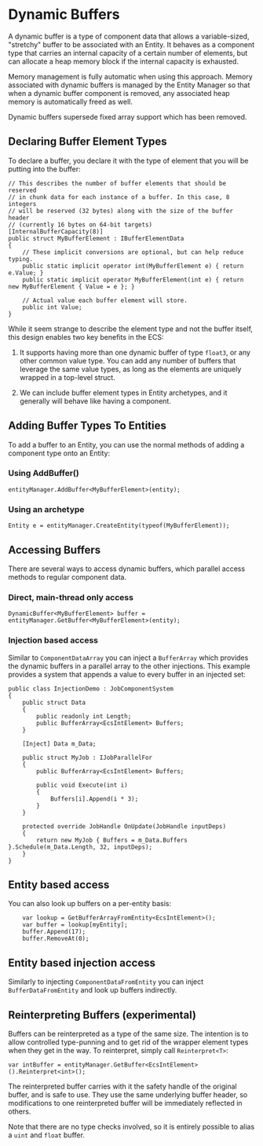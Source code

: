 # Dynamic Buffers

A dynamic buffer is a type of component data that allows a variable-sized, "stretchy"
buffer to be associated with an Entity. It behaves as a component type that
carries an internal capacity of a certain number of elements, but can allocate
a heap memory block if the internal capacity is exhausted.

Memory management is fully automatic when using this approach. Memory associated with
dynamic buffers is managed by the Entity Manager so that when a dynamic buffer
component is removed, any associated heap memory is automatically freed as well.

Dynamic buffers supersede fixed array support which has been removed.

## Declaring Buffer Element Types

To declare a buffer, you declare it with the type of element that you will be
putting into the buffer:

    // This describes the number of buffer elements that should be reserved
    // in chunk data for each instance of a buffer. In this case, 8 integers
    // will be reserved (32 bytes) along with the size of the buffer header
    // (currently 16 bytes on 64-bit targets)
    [InternalBufferCapacity(8)]
    public struct MyBufferElement : IBufferElementData
    {
        // These implicit conversions are optional, but can help reduce typing.
        public static implicit operator int(MyBufferElement e) { return e.Value; }
        public static implicit operator MyBufferElement(int e) { return new MyBufferElement { Value = e }; }
        
        // Actual value each buffer element will store.
        public int Value;
    }

While it seem strange to describe the element type and not the buffer itself,
this design enables two key benefits in the ECS: 

1. It supports having more than one dynamic buffer of type `float3`, or any
   other common value type. You can add any number of buffers that leverage the
   same value types, as long as the elements are uniquely wrapped in a top-level
   struct.

2. We can include buffer element types in Entity archetypes, and it generally
   will behave like having a component.

## Adding Buffer Types To Entities

To add a buffer to an Entity, you can use the normal methods of adding a
component type onto an Entity:

### Using AddBuffer()

    entityManager.AddBuffer<MyBufferElement>(entity);

### Using an archetype

    Entity e = entityManager.CreateEntity(typeof(MyBufferElement));

## Accessing Buffers

There are several ways to access dynamic buffers, which parallel access methods
to regular component data.

### Direct, main-thread only access 

    DynamicBuffer<MyBufferElement> buffer = entityManager.GetBuffer<MyBufferElement>(entity);

### Injection based access

Similar to `ComponentDataArray` you can inject a `BufferArray` which provides
the dynamic buffers in a parallel array to the other injections. This example
provides a system that appends a value to every buffer in an injected set:

    public class InjectionDemo : JobComponentSystem
    {
        public struct Data
        {
            public readonly int Length;
            public BufferArray<EcsIntElement> Buffers;
        }
    
        [Inject] Data m_Data;
    
        public struct MyJob : IJobParallelFor
        {
            public BufferArray<EcsIntElement> Buffers;
    
            public void Execute(int i)
            {
                Buffers[i].Append(i * 3);
            }
        }
    
        protected override JobHandle OnUpdate(JobHandle inputDeps)
        {
            return new MyJob { Buffers = m_Data.Buffers }.Schedule(m_Data.Length, 32, inputDeps);
        }
    }

## Entity based access

You can also look up buffers on a per-entity basis:

        var lookup = GetBufferArrayFromEntity<EcsIntElement>();
        var buffer = lookup[myEntity];
        buffer.Append(17);
        buffer.RemoveAt(0);

## Entity based injection access

Similarly to injecting `ComponentDataFromEntity` you can inject
`BufferDataFromEntity` and look up buffers indirectly. 

## Reinterpreting Buffers (experimental)

Buffers can be reinterpreted as a type of the same size. The intention is to
allow controlled type-punning and to get rid of the wrapper element types when
they get in the way. To reinterpret, simply call `Reinterpret<T>`:

    var intBuffer = entityManager.GetBuffer<EcsIntElement>().Reinterpret<int>();

The reinterpreted buffer carries with it the safety handle of the original
buffer, and is safe to use. They use the same underlying buffer header, so
modifications to one reinterpreted buffer will be immediately reflected in
others.

Note that there are no type checks involved, so it is entirely possible to
alias a `uint` and `float` buffer.
